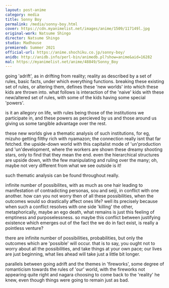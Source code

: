 ```yaml
---
layout: post-anime
category: media
title: Sonny Boy
permalink: /media/sonny-boy.html
cover: https://cdn.myanimelist.net/images/anime/1509/117149l.jpg
original-work: Natsume Shingo
director: Natsume Shingo
studio: Madhouse
premiered: Summer 2021
official-url: https://anime.shochiku.co.jp/sonny-boy/
anidb: http://anidb.info/perl-bin/animedb.pl?show=anime&aid=16282
mal: https://myanimelist.net/anime/48849/Sonny_Boy
---
```



going 'adrift', as in drifting from reality; reality as described by a set of rules, basic facts, under which everything functions. breaking these existing set of rules, or altering them, defines these 'new worlds' into which these kids are thrown into. what follows is interaction of the 'naive' kids with these new/altered set of rules, with some of the kids having some special 'powers'.

is it an allegory on life, with rules being those of the institutions we participate in, and these powers as percieved by us and those around us giving us some tangible advantage over the rest.

these new worlds give a thematic analysis of such institutions, for eg, mizuho getting filthy rich with nyamazon; the connection really isnt that far fetched. the upside-down world with this capitalist mode of 'un'production and 'un'development, where the workers are shown these dreamy shooting stars, only to find that they mean the end. even the hierarchical structures are upside down, with the few manipulating and ruling over the many; oh, maybe not very different from what we see outside is it!

such thematic analysis can be found throughout really.

infinite number of possibilites, with as much as one hair leading to manifestation of contradicting personas, sou and seiji, in conflict with one another. how can you not worry then of all these possibilities, when the outcomes would so drastically affect ones life? well its precisely because when such a conflict resolves with one side 'killing' the other, metaphorically, maybe an ego death, what remains is just this feeling of emptiness and purposelessness. so maybe this conflict between justifying existence which emerges out of the fact the we do in fact exist, is really a pointless venture?

there are infinite number of possibilities, probabilities, but only the outcomes which are 'possible' will occur. that is to say, you ought not to worry about all the possibilities, and take things at your own pace; our lives are just beginning, what lies ahead will take just a little bit longer.

parallels between going adrift and the themes in 'fireworks', some degree of romanticism towards the rules of 'our' world, with the fireworks not appearing quite right and nagara choosing to come back to the 'reality' he knew, even though things were going to remain just as bad.
